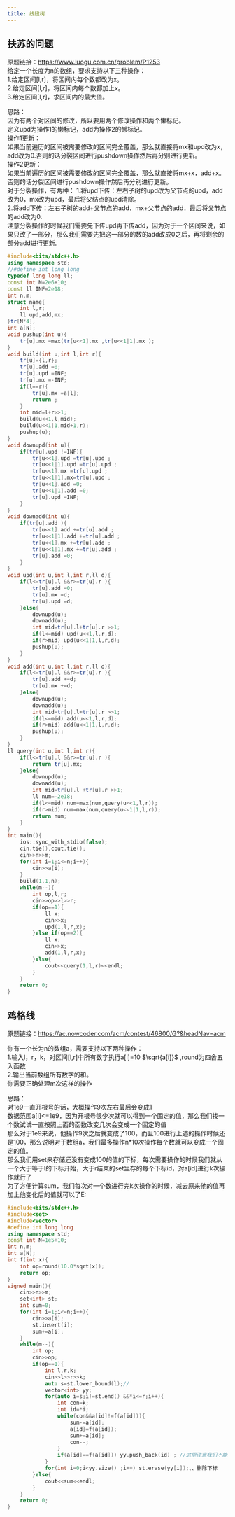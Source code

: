 ```yaml
---
title: 线段树
---
```


## 扶苏的问题
原题链接：https://www.luogu.com.cn/problem/P1253  
给定一个长度为n的数组，要求支持以下三种操作：  
1.给定区间[l,r]，将区间内每个数都改为x。  
2.给定区间[l,r]，将区间内每个数都加上x。  
3.给定区间[l,r]，求区间内的最大值。  

思路：  
因为有两个对区间的修改，所以要用两个修改操作和两个懒标记。  
定义upd为操作1的懒标记，add为操作2的懒标记。  
操作1更新：  
如果当前遍历的区间被需要修改的区间完全覆盖，那么就直接将mx和upd改为x，add改为0.否则的话分裂区间进行pushdown操作然后再分别进行更新。  
操作2更新：  
如果当前遍历的区间被需要修改的区间完全覆盖，那么就直接将mx+x，add+x。否则的话分裂区间进行pushdown操作然后再分别进行更新。  
对于分裂操作，有两种：
1.将upd下传：左右子树的upd改为父节点的upd，add改为0，mx改为upd，最后将父结点的upd清除。  
2.将add下传：左右子树的add+父节点的add，mx+父节点的add，最后将父节点的add改为0.  
注意分裂操作的时候我们需要先下传upd再下传add，因为对于一个区间来说，如果只改了一部分，那么我们需要先把这一部分的数的add改成0之后，再将剩余的部分add进行更新。

```cpp
#include<bits/stdc++.h>
using namespace std;
//#define int long long
typedef long long ll;
const int N=2e6+10;
const ll INF=2e18;
int n,m;
struct name{
	int l,r;
	ll upd,add,mx;
}tr[N*4];
int a[N];
void pushup(int u){
	tr[u].mx =max(tr[u<<1].mx ,tr[u<<1|1].mx );
}
void build(int u,int l,int r){
	tr[u]={l,r};
	tr[u].add =0;
	tr[u].upd =INF;
	tr[u].mx =-INF;
	if(l==r){
		tr[u].mx =a[l];
		return ;
	}
	int mid=l+r>>1;
	build(u<<1,l,mid);
	build(u<<1|1,mid+1,r);
	pushup(u);
}
void downupd(int u){
	if(tr[u].upd !=INF){
		tr[u<<1].upd =tr[u].upd ;
		tr[u<<1|1].upd =tr[u].upd ;
		tr[u<<1].mx =tr[u].upd ;
		tr[u<<1|1].mx=tr[u].upd ; 
		tr[u<<1].add =0;
		tr[u<<1|1].add =0;
		tr[u].upd =INF;
	}
}
void downadd(int u){
	if(tr[u].add ){
		tr[u<<1].add +=tr[u].add ;
		tr[u<<1|1].add +=tr[u].add ;
		tr[u<<1].mx +=tr[u].add ;
		tr[u<<1|1].mx +=tr[u].add ;
		tr[u].add =0;
	}
}
void upd(int u,int l,int r,ll d){
	if(l<=tr[u].l &&r>=tr[u].r ){
		tr[u].add =0;
		tr[u].mx =d;
		tr[u].upd =d;
	}else{
		downupd(u);
		downadd(u);
		int mid=tr[u].l+tr[u].r >>1;
		if(l<=mid) upd(u<<1,l,r,d);
		if(r>mid) upd(u<<1|1,l,r,d);
		pushup(u);
	}
}
void add(int u,int l,int r,ll d){
	if(l<=tr[u].l &&r>=tr[u].r ){
		tr[u].add +=d;
		tr[u].mx +=d;
	}else{
		downupd(u);
		downadd(u);
		int mid=tr[u].l+tr[u].r >>1;
		if(l<=mid) add(u<<1,l,r,d);
		if(r>mid) add(u<<1|1,l,r,d);
		pushup(u);
	}
}
ll query(int u,int l,int r){
	if(l<=tr[u].l &&r>=tr[u].r ){
		return tr[u].mx;
	}else{
		downupd(u);
		downadd(u);
		int mid=tr[u].l +tr[u].r >>1;
		ll num=-2e18;
		if(l<=mid) num=max(num,query(u<<1,l,r));
		if(r>mid) num=max(num,query(u<<1|1,l,r));
		return num;
	}
}
int main(){
	ios::sync_with_stdio(false);
	cin.tie(),cout.tie();
	cin>>n>>m;
	for(int i=1;i<=n;i++){
		cin>>a[i];
	}
	build(1,1,n);
	while(m--){
		int op,l,r;
		cin>>op>>l>>r;
		if(op==1){
			ll x;
			cin>>x;
			upd(1,l,r,x);
		}else if(op==2){
			ll x;
			cin>>x;
			add(1,l,r,x);
		}else{
			cout<<query(1,l,r)<<endl;
		}
	}
	return 0;
}
```

## 鸡格线
原题链接：https://ac.nowcoder.com/acm/contest/46800/G?&headNav=acm


你有一个长为n的数组a，需要支持以下两种操作：  
1.输入l，r，k，对区间[l,r]中所有数字执行a[i]=10 $\sqrt{a[i]}$ ,round为四舍五入函数  
2.输出当前数组所有数字的和。  
你需要正确处理m次这样的操作  

思路：  
对1e9一直开根号的话，大概操作9次左右最后会变成1  
数据范围a[i]<=1e9，因为开根号很少次就可以得到一个固定的值，那么我们找一个数试试一直按照上面的函数改变几次会变成一个固定的值  
那么对于1e9来说，他操作9次之后就变成了100，而且100进行上述的操作时候还是100，那么说明对于数组a，我们最多操作n*10次操作每个数就可以变成一个固定的值。  
那么我们用set来存储还没有变成100的值的下标，每次需要操作的时候我们就从一个大于等于l的下标开始，大于r结束的set里存的每个下标id，对a[id]进行k次操作就行了  
为了方便计算sum，我们每次对一个数进行完k次操作的时候，减去原来他的值再加上他变化后的值就可以了E:

```cpp
#include<bits/stdc++.h>
#include<set>
#include<vector>
#define int long long
using namespace std;
const int N=1e5+10;
int n,m;
int a[N];
int f(int x){
	int op=round(10.0*sqrt(x));
	return op;
}
signed main(){
	cin>>n>>m;
	set<int> st;
	int sum=0;
	for(int i=1;i<=n;i++){
		cin>>a[i];
		st.insert(i); 
		sum+=a[i];
	}
	while(m--){
		int op;
		cin>>op;
		if(op==1){
			int l,r,k;
			cin>>l>>r>>k;
			auto s=st.lower_bound(l);// 
			vector<int> yy;
			for(auto i=s;i!=st.end() &&*i<=r;i++){
				int con=k;
				int id=*i;
				while(con&&a[id]!=f(a[id])){
					sum-=a[id];
					a[id]=f(a[id]);
					sum+=a[id];
					con--;
				}
				if(a[id]==f(a[id])) yy.push_back(id) ; //这里注意我们不能直接在st里删除id这个下标，不然指针就会指向删除之后的空值。这里我们先用一个vector数组来存需要删除的下标，在遍历完st之后我们再删除
			}
			for(int i=0;i<yy.size() ;i++) st.erase(yy[i]);、、删除下标 
		}else{
			cout<<sum<<endl;
		}
	}
	return 0;
}
```


